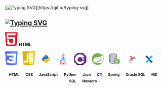 <!--타이틀-->
[![Typing SVG](https://readme-typing-svg.demolab.com?font=Doto&pause=1000&color=FFFFFF&width=435&lines=Happy+Coding!)](https://git.io/typing-svg)

<!--  -->
## [![Typing SVG](https://readme-typing-svg.demolab.com?font=Doto&pause=1000&color=FFFFFF&repeat=false&width=435&lines=%F0%9F%92%A1+Tech+Stack+%26+Experience)](https://git.io/typing-svg)

<p align="center">
  <p>
    <img src="https://raw.githubusercontent.com/BinHyun/BinHyun/main/assets/icons/HTML_icon.png" width="40" title="HTML" />
    <b>HTML</b>
  </p>
  
  <img src="https://raw.githubusercontent.com/BinHyun/BinHyun/main/assets/icons/CSS_icon.png" width="40" title="CSS" />
  &nbsp;&nbsp;
  <img src="https://raw.githubusercontent.com/BinHyun/BinHyun/main/assets/icons/JS_icon.png" width="40" title="JavaScript" />
  &nbsp;&nbsp;
  <img src="https://raw.githubusercontent.com/BinHyun/BinHyun/main/assets/icons/PYTHON_icon.png" width="40" title="Python" />
  &nbsp;&nbsp;
  <img src="https://raw.githubusercontent.com/BinHyun/BinHyun/main/assets/icons/JAVA_icon.png" width="40" title="Java" />
  &nbsp;&nbsp;
  <img src="https://raw.githubusercontent.com/BinHyun/BinHyun/main/assets/icons/C_Sharp_icon.png" width="40" title="C#" />
  &nbsp;&nbsp;
  <img src="https://raw.githubusercontent.com/BinHyun/BinHyun/main/assets/icons/SPRING_icon.png" width="40" title="Spring" />
  &nbsp;&nbsp;
  <img src="https://raw.githubusercontent.com/BinHyun/BinHyun/main/assets/icons/ORACLE_SQL_icon.png" width="40" title="Oracle SQL" />
  &nbsp;&nbsp;
  <img src="https://raw.githubusercontent.com/BinHyun/BinHyun/main/assets/icons/MS_SQL_icon.png" width="40" title="MS SQL" />
  &nbsp;&nbsp;
  <img src="https://raw.githubusercontent.com/BinHyun/BinHyun/main/assets/icons/NEXACRO_icon.png" width="40" title="Nexacro" />
</p>

<p align="center">
  <sub><b>HTML</b></sub>
  &nbsp;&nbsp;&nbsp;
  <sub><b>CSS</b></sub>
  &nbsp;&nbsp;&nbsp;
  <sub><b>JavaScript</b></sub>
  &nbsp;&nbsp;&nbsp;
  <sub><b>Python</b></sub>
  &nbsp;&nbsp;&nbsp;
  <sub><b>Java</b></sub>
  &nbsp;&nbsp;&nbsp;
  <sub><b>C#</b></sub>
  &nbsp;&nbsp;&nbsp;
  <sub><b>Spring</b></sub>
  &nbsp;&nbsp;&nbsp;
  <sub><b>Oracle SQL</b></sub>
  &nbsp;&nbsp;&nbsp;
  <sub><b>MS SQL</b></sub>
  &nbsp;&nbsp;&nbsp;
  <sub><b>Nexacro</b></sub>
</p>

<br>

<!--START_SECTION:waka-->
<!--END_SECTION:waka-->

